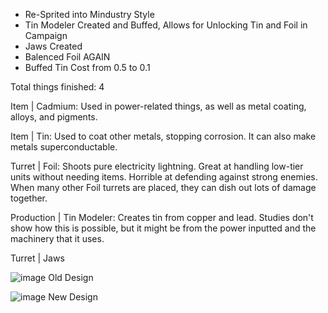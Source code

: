 - Re-Sprited into Mindustry Style
- Tin Modeler Created and Buffed, Allows for Unlocking Tin and Foil in Campaign
- Jaws Created
- Balenced Foil AGAIN
- Buffed Tin Cost from 0.5 to 0.1

Total things finished: 4

Item | Cadmium: Used in power-related things, as well as metal coating, alloys, and pigments.

Item | Tin: Used to coat other metals, stopping corrosion. It can also make metals superconductable.

Turret | Foil: Shoots pure electricity lightning. Great at handling low-tier units without needing items. Horrible at defending against strong enemies. When many other Foil turrets are placed, they can dish out lots of damage together.

Production | Tin Modeler: Creates tin from copper and lead. Studies don't show how this is possible, but it might be from the power inputted and the machinery that it uses.

Turret | Jaws

![image](https://github.com/user-attachments/assets/d7ffe97d-69c4-4ed9-b2ad-987cc43f6179) Old Design

![image](https://github.com/user-attachments/assets/b24ed930-4e20-4a84-8160-9b1d9dc1ec1b) New Design
